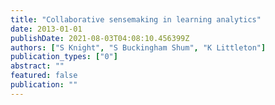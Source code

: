 ```yaml
---
title: "Collaborative sensemaking in learning analytics"
date: 2013-01-01
publishDate: 2021-08-03T04:08:10.456399Z
authors: ["S Knight", "S Buckingham Shum", "K Littleton"]
publication_types: ["0"]
abstract: ""
featured: false
publication: ""
---
```


